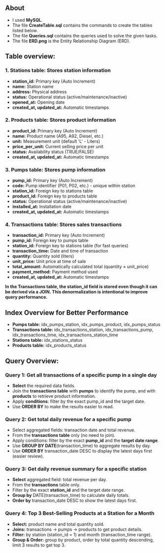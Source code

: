 ## About
-   I used **MySQL**.  
-   The file **CreateTable.sql** contains the commands to create the tables listed below.  
-   The file **Queries.sql** contains the queries used to solve the given tasks.  
-   The file **ERD.png** is the Entity Relationship Diagram (ERD). 

## Table overview: 

### 1. Stations table: Stores station information
-   **station_id:** Primary key (Auto Increment)
-   **name:** Station name
-   **address:** Physical address
-   **status:** Operational status (active/maintenance/inactive)
-   **opened_at:** Opening date
-   **created_at, updated_at:** Automatic timestamps

### 2. Products table: Stores product information
-   **product_id:** Primary key (Auto Increment)
-   **name:** Product name (A95, A92, Diesel, etc.)
-   **unit:** Measurement unit (default 'L' - Liters)
-   **price_per_unit:** Current selling price per unit
-   **status:** Availability status (TRUE/FALSE)
-   **created_at, updated_at:** Automatic timestamps

### 3. Pumps table: Stores pump information
-   **pump_id:** Primary key (Auto Increment)
-   **code:** Pump identifier (P01, P02, etc.) - unique within station
-   **station_id:** Foreign key to stations table
-   **product_id:** Foreign key to products table
-   **status:** Operational status (active/maintenance/inactive)
-   **installed_at:** Installation date
-   **created_at, updated_at:** Automatic timestamps

### 4. Transactions table: Stores sales transactions
-   **transaction_id:** Primary key (Auto Increment)
-   **pump_id:** Foreign key to pumps table
-   **station_id:** Foreign key to stations table (for fast queries)
-   **transaction_time:** Date and time of transaction
-   **quantity:** Quantity sold (liters)
-   **unit_price:** Unit price at time of sale
-   **total_amount:** Automatically calculated total (quantity × unit_price)
-   **payment_method:** Payment method used
-   **created_at, updated_at:** Automatic timestamps

**In the Transactions table, the station_id field is stored even though it can be derived via a JOIN. This denormalization is intentional to improve query performance.**


## Index Overview for Better Performance
-   **Pumps table:** idx_pumps_station, idx_pumps_product, idx_pumps_status
-   **Transactions table:** idx_transactions_station, idx_transactions_pump, idx_transactions_time, idx_transactions_station_time
-   **Stations table:** idx_stations_status
-   **Products table:** idx_products_status


##  Query Overview:


### Query 1: Get all transactions of a specific pump in a single day
-   **Select** the required data fields.
-   Join the **transactions table** with **pumps** to identify the pump, and with **products** to retrieve product information.
-   Apply **conditions**: filter by the exact pump_id and the target date.
-   Use **ORDER BY** to make the results easier to read.

### Query 2: Get total daily revenue for a specific pump
-   Select aggregated fields: transaction date and total revenue.
-   From the **transactions table** only (no need to join).
-   Apply conditions: filter by the exact **pump_id** and the **target date range**.
-   Use **GROUP BY DATE**(transaction_time) to aggregate results by day.
-   Use **ORDER BY** transaction_date DESC to display the latest days first (easier review).

### Query 3: Get daily revenue summary for a specific station
-   **Select** aggregated field: total revenue per day.
-   From the **transactions** table only.
-   Filter by the exact **station_id** and the target date range.
-   **Group by** DATE(transaction_time) to calculate daily totals.
-   **Order by** transaction_date DESC to show the latest days first.

### Query 4: Top 3 Best-Selling Products at a Station for a Month

- **Select:** product name and total quantity sold.
- **Joins:** transactions → pumps → products to get product details.
- **Filter:** by station (station_id = 1) and month (transaction_time range).
- **Group & Order:** group by product, order by total quantity descending, limit 3 results to get top 3.